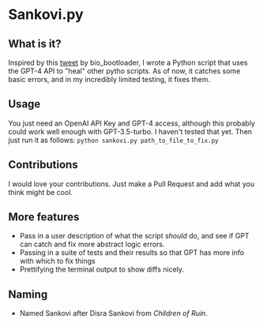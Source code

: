 # Sankovi.py

## What is it?
Inspired by this [tweet](https://twitter.com/bio_bootloader/status/1636880208304431104?s=20) by bio_bootloader, I wrote a Python script that uses the GPT-4 API to "heal" other pytho scripts. As of now, it catches some basic errors, and in my incredibly limited testing, it fixes them.

## Usage
You just need an OpenAI API Key and GPT-4 access, although this probably could work well enough with GPT-3.5-turbo. I haven't tested that yet.
Then just run it as follows:
`python sankovi.py path_to_file_to_fix.py`

## Contributions
I would love your contributions. Just make a Pull Request and add what you think might be cool.

## More features
- Pass in a user description of what the script *should* do, and see if GPT can catch and fix more abstract logic errors.
- Passing in a suite of tests and their results so that GPT has more info with which to fix things
- Prettifying the terminal output to show diffs nicely.

## Naming
- Named Sankovi after Disra Sankovi from *Children of Ruin*.
